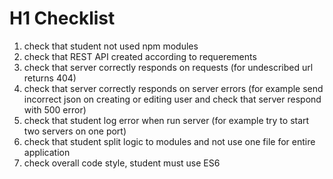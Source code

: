 # H1 Checklist
1. check that student not used npm modules
2. check that REST API created according to requerements
3. check that server correctly responds on requests (for undescribed url returns 404)
4. check that server correctly responds on server errors (for example send incorrect json on creating or editing user and check that server respond with 500 error)
5. check that student log error when run server (for example try to start two servers on one port)
6. check that student split logic to modules and not use one file for entire application
7. check overall code style, student must use ES6